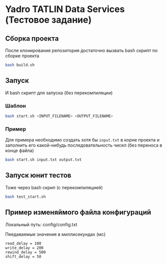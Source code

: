 # Yadro TATLIN Data Services (Тестовое задание)

## Сборка проектa
После клонирования репозитория достаточно вызвать bash скрипт по сборке проекта
```bash
bash build.sh
```

## Запуск
И bash скрипт для запуска (без перекомпиляции)
### Шаблон
```bash
bash start.sh <INPUT_FILENAME> <OUTPUT_FILENAME>
```
### Пример
Для примера необходимо создать хотя бы `input.txt` в корне проекта и заполнить его какой-нибудь последовательность чисел (без переноса в конце файла)
```bash
bash start.sh input.txt output.txt
```

## Запуск юнит тестов
Тоже через bash скрип (с перекомпиляцией)
```bash
bash test_start.sh
```

## Пример изменяймого файла конфигураций
<p>Локальный путь: config/config.txt</p>
<p>Пеедаваемые значения в миллисекундах (мс)</p>

```
read_delay = 100
write_delay = 200
rewind_delay = 500
shift_delay = 50
```
